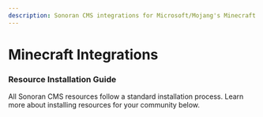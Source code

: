 ```yaml
---
description: Sonoran CMS integrations for Microsoft/Mojang's Minecraft
---
```


# Minecraft Integrations

### Resource Installation Guide

All Sonoran CMS resources follow a standard installation process. Learn more about installing resources for your community below.
